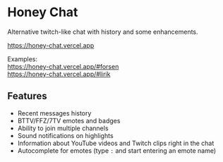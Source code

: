 # Honey Chat

Alternative twitch-like chat with history and some enhancements.

https://honey-chat.vercel.app

Examples:  
https://honey-chat.vercel.app/#forsen  
https://honey-chat.vercel.app/#lirik

## Features

* Recent messages history
* BTTV/FFZ/7TV emotes and badges
* Ability to join multiple channels
* Sound notifications on highlights
* Information about YouTube videos and Twitch clips right in the chat
* Autocomplete for emotes (type `:` and start entering an emote name)
